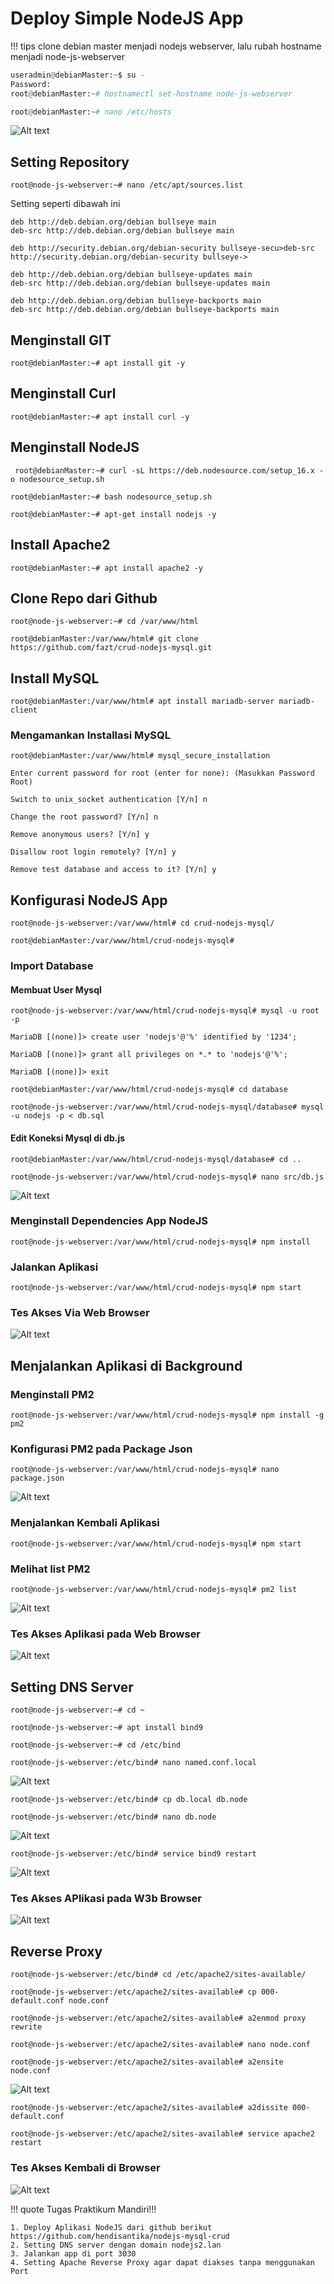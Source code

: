 # Deploy Simple NodeJS App

!!! tips 
    clone debian master menjadi nodejs webserver, lalu rubah hostname menjadi node-js-webserver

```py 
useradmin@debianMaster:~$ su -
Password:
root@debianMaster:~# hostnamectl set-hostname node-js-webserver

root@debianMaster:~# nano /etc/hosts
```
![Alt text](image.png)

## Setting Repository

```
root@node-js-webserver:~# nano /etc/apt/sources.list
```
Setting seperti dibawah ini
```
deb http://deb.debian.org/debian bullseye main
deb-src http://deb.debian.org/debian bullseye main

deb http://security.debian.org/debian-security bullseye-secu>deb-src http://security.debian.org/debian-security bullseye->

deb http://deb.debian.org/debian bullseye-updates main
deb-src http://deb.debian.org/debian bullseye-updates main

deb http://deb.debian.org/debian bullseye-backports main
deb-src http://deb.debian.org/debian bullseye-backports main
```
## Menginstall GIT
```
root@debianMaster:~# apt install git -y
```
## Menginstall Curl
```
root@debianMaster:~# apt install curl -y
```


## Menginstall NodeJS

```
 root@debianMaster:~# curl -sL https://deb.nodesource.com/setup_16.x -o nodesource_setup.sh
```
```
root@debianMaster:~# bash nodesource_setup.sh
```

```
root@debianMaster:~# apt-get install nodejs -y
```
## Install Apache2
```
root@debianMaster:~# apt install apache2 -y
```

## Clone Repo dari Github

```
root@node-js-webserver:~# cd /var/www/html
```
```
root@debianMaster:/var/www/html# git clone https://github.com/fazt/crud-nodejs-mysql.git
```
## Install MySQL

```
root@debianMaster:/var/www/html# apt install mariadb-server mariadb-client
```
### Mengamankan Installasi MySQL

```
root@debianMaster:/var/www/html# mysql_secure_installation 
```

```
Enter current password for root (enter for none): (Masukkan Password Root)

Switch to unix_socket authentication [Y/n] n

Change the root password? [Y/n] n

Remove anonymous users? [Y/n] y

Disallow root login remotely? [Y/n] y

Remove test database and access to it? [Y/n] y
```

## Konfigurasi NodeJS App
```
root@node-js-webserver:/var/www/html# cd crud-nodejs-mysql/
```
```
root@debianMaster:/var/www/html/crud-nodejs-mysql#
```

### Import Database

#### Membuat User Mysql

```
root@node-js-webserver:/var/www/html/crud-nodejs-mysql# mysql -u root -p
```
```
MariaDB [(none)]> create user 'nodejs'@'%' identified by '1234';

MariaDB [(none)]> grant all privileges on *.* to 'nodejs'@'%';

MariaDB [(none)]> exit
```

```
root@debianMaster:/var/www/html/crud-nodejs-mysql# cd database
```
```
root@node-js-webserver:/var/www/html/crud-nodejs-mysql/database# mysql -u nodejs -p < db.sql
```

#### Edit Koneksi Mysql di db.js

```
root@debianMaster:/var/www/html/crud-nodejs-mysql/database# cd ..
```
```
root@node-js-webserver:/var/www/html/crud-nodejs-mysql# nano src/db.js
```
![Alt text](image-1.png)
### Menginstall Dependencies App NodeJS

```
root@node-js-webserver:/var/www/html/crud-nodejs-mysql# npm install
```

### Jalankan Aplikasi

```
root@node-js-webserver:/var/www/html/crud-nodejs-mysql# npm start
```
### Tes Akses Via Web Browser
![Alt text](image-2.png)

## Menjalankan Aplikasi di Background

### Menginstall PM2

```
root@node-js-webserver:/var/www/html/crud-nodejs-mysql# npm install -g pm2
```

### Konfigurasi PM2 pada Package Json

```
root@node-js-webserver:/var/www/html/crud-nodejs-mysql# nano package.json
```
![Alt text](image-3.png)

### Menjalankan Kembali Aplikasi

```
root@node-js-webserver:/var/www/html/crud-nodejs-mysql# npm start
```
### Melihat list PM2

```
root@node-js-webserver:/var/www/html/crud-nodejs-mysql# pm2 list
```
![Alt text](image-4.png)

### Tes Akses Aplikasi pada Web Browser
![Alt text](image-5.png)

## Setting DNS Server

``` 
root@node-js-webserver:~# cd ~

root@node-js-webserver:~# apt install bind9

root@node-js-webserver:~# cd /etc/bind

root@node-js-webserver:/etc/bind# nano named.conf.local
```
![Alt text](image-6.png)

```
root@node-js-webserver:/etc/bind# cp db.local db.node  

root@node-js-webserver:/etc/bind# nano db.node
```
![Alt text](image-7.png)

```
root@node-js-webserver:/etc/bind# service bind9 restart
```
![Alt text](image-8.png)
### Tes Akses APlikasi pada W3b Browser

![Alt text](image-9.png)

## Reverse Proxy

```
root@node-js-webserver:/etc/bind# cd /etc/apache2/sites-available/

root@node-js-webserver:/etc/apache2/sites-available# cp 000-default.conf node.conf

root@node-js-webserver:/etc/apache2/sites-available# a2enmod proxy rewrite

root@node-js-webserver:/etc/apache2/sites-available# nano node.conf

root@node-js-webserver:/etc/apache2/sites-available# a2ensite node.conf
```
![Alt text](image-10.png)

```
root@node-js-webserver:/etc/apache2/sites-available# a2dissite 000-default.conf

root@node-js-webserver:/etc/apache2/sites-available# service apache2 restart
```

### Tes Akses Kembali di Browser

![Alt text](image-11.png)

!!! quote
    Tugas Praktikum Mandiri!!!

    1. Deploy Aplikasi NodeJS dari github berikut https://github.com/hendisantika/nodejs-mysql-crud
    2. Setting DNS server dengan domain nodejs2.lan  
    3. Jalankan app di port 3030  
    4. Setting Apache Reverse Proxy agar dapat diakses tanpa menggunakan Port

